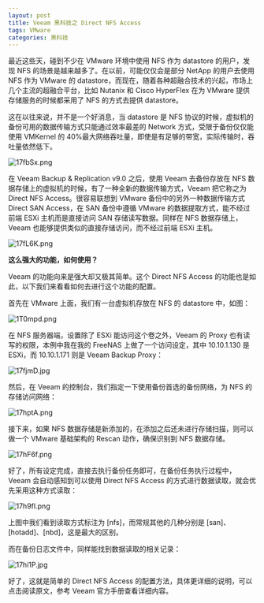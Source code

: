 ```yaml
---
layout: post
title: Veeam 黑科技之 Direct NFS Access
tags: VMware
categories: 黑科技
---
```


最近这些天，碰到不少在 VMware 环境中使用 NFS 作为 datastore 的用户，发现 NFS 的场景是越来越多了。在以前，可能仅仅会是部分 NetApp 的用户去使用 NFS 作为 VMware 的 datastore，而现在，随着各种超融合技术的兴起，市场上几个主流的超融合平台，比如 Nutanix 和 Cisco HyperFlex 在为 VMware 提供存储服务的时候都采用了 NFS 的方式去提供 datastore。

这在以往来说，并不是一个好消息，当 datastore 是 NFS 协议的时候，虚拟机的备份可用的数据传输方式只能通过效率最差的 Network 方式，受限于备份仅仅能使用 VMKernel 的 40%最大网络吞吐量，即使是有足够的带宽，实际传输时，吞吐量依然低下。

![17fbSx.png](https://s2.ax1x.com/2020/02/12/17fbSx.png)

在 Veeam Backup & Replication v9.0 之后，使用 Veeam 去备份存放在 NFS 数据存储上的虚拟机的时候，有了一种全新的数据传输方式，Veeam 把它称之为 Direct NFS Access。很容易联想到 VMware 备份中的另外一种数据传输方式 Direct SAN Access，在 SAN 备份中遵循 VMware 的数据提取方式，能不经过前端 ESXi 主机而是直接访问 SAN 存储读写数据。同样在 NFS 数据存储上，Veeam 也能够提供类似的直接存储访问，而不经过前端 ESXi 主机。

![17fL6K.png](https://s2.ax1x.com/2020/02/12/17fL6K.png)

**这么强大的功能，如何使用？**

Veeam 的功能向来是强大却又极其简单。这个 Direct NFS Access 的功能也是如此，以下我们来看看如何去进行这个功能的配置。

首先在 VMware 上面，我们有一台虚拟机存放在 NFS 的 datastore 中，如图：

![1T0mpd.png](https://s2.ax1x.com/2020/02/11/1T0mpd.png)

在 NFS 服务器端，设置除了 ESXi 能访问这个卷之外，Veeam 的 Proxy 也有读写的权限，本例中我在我的 FreeNAS 上做了一个访问设定，其中 10.10.1.130 是 ESXi，而 10.10.1.171 则是 Veeam Backup Proxy：

![17fjmD.jpg](https://s2.ax1x.com/2020/02/12/17fjmD.jpg)

然后，在 Veeam 的控制台，我们指定一下使用备份首选的备份网络，为 NFS 的存储访问网络：

![17hptA.png](https://s2.ax1x.com/2020/02/12/17hptA.png)

接下来，如果 NFS 数据存储是新添加的，在添加之后还未进行存储扫描，则可以做一个 VMware 基础架构的 Rescan 动作，确保识别到 NFS 数据存储。

![17hF6f.png](https://s2.ax1x.com/2020/02/12/17hF6f.png)

好了，所有设定完成，直接去执行备份任务即可，在备份任务执行过程中，Veeam 会自动感知到可以使用 Direct NFS Access 的方式进行数据读取，就会优先采用这种方式读取：

![17h9fI.png](https://s2.ax1x.com/2020/02/12/17h9fI.png)

上图中我们看到读取方式标注为 [nfs]，而常规其他的几种分别是 [san]、[hotadd]、[nbd]，这是最大的区别。

而在备份日志文件中，同样能找到数据读取的相关记录：

![17hi1P.jpg](https://s2.ax1x.com/2020/02/12/17hi1P.jpg)

好了，这就是简单的 Direct NFS Access 的配置方法，具体更详细的说明，可以点击阅读原文，参考 Veeam 官方手册查看详细内容。